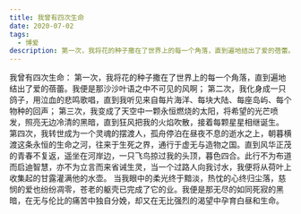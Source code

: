 ```yaml
---
title: 我曾有四次生命
date: 2020-07-02
tags:
  - 博爱
description: 第一次，我将花的种子撒在了世界上的每一个角落，直到遍地结出了爱的蓓蕾。我便是那沙沙叶语之中不可见的风啊；
---
```


我曾有四次生命：
第一次，我将花的种子撒在了世界上的每一个角落，直到遍地结出了爱的蓓蕾。我便是那沙沙叶语之中不可见的风啊；
第二次，我化身成一只鸽子，用泣血的悲鸣歌唱，直到我听见来自每片海洋、每块大陆、每座岛屿、每个物种的回声；
第三次，我变成了天空中一颗永恒燃烧的太阳，将希望的光芒喷发，照亮无边冷清的黑暗，直到狂风把我的火焰吹散，接着每颗星星相继诞生。
第四次，我转世成为一个灵魂的摆渡人，孤舟停泊在昼夜不息的逝水之上，朝暮横渡这条永恒的生命之河，往来于生死之界，通行于虚无与造物之国。直到风华正茂的青春不复返，遥坐在河岸边，一只飞鸟掠过我的头顶，暮色四合。此行不为布道而启迪智慧，亦不为立言而来省诫生灵，当一个过路人向我讨水，我便将从荷叶上收集起的甘露灌满他的水壶。
当我眼中的柔光终于黯淡，热忱的心终归尘落，慈悯的爱也纷纷凋零，苍老的躯壳已完成了它的业。我便是那无尽的如同死寂的黑暗，在无与伦比的痛苦中独自分娩，却又在无比强烈的渴望中孕育白昼和生命。